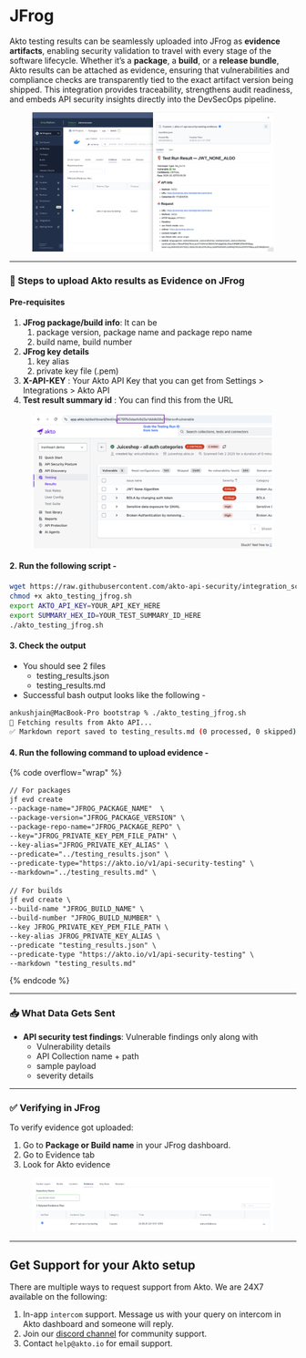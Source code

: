 # JFrog

Akto testing results can be seamlessly uploaded into JFrog as **evidence artifacts**, enabling security validation to travel with every stage of the software lifecycle. Whether it’s a **package**, a **build**, or a **release bundle**, Akto results can be attached as evidence, ensuring that vulnerabilities and compliance checks are transparently tied to the exact artifact version being shipped. This integration provides traceability, strengthens audit readiness, and embeds API security insights directly into the DevSecOps pipeline.

<figure><img src="../.gitbook/assets/image (135).png" alt=""><figcaption></figcaption></figure>

***

### 🔧 Steps to upload Akto results as Evidence on JFrog

#### Pre-requisites

1. **JFrog package/build info**: It can be
   1. package version, package name and package repo name
   2. build name, build number
2. **JFrog key details**&#x20;
   1. key alias
   2. private key file (.pem)
3. **X-API-KEY** : Your Akto API Key that you can get from Settings > Integrations > Akto API
4. **Test result summary id** : You can find this from the URL

<figure><img src="../.gitbook/assets/image (136).png" alt=""><figcaption></figcaption></figure>

#### 2. Run the following script -&#x20;

```bash
wget https://raw.githubusercontent.com/akto-api-security/integration_scripts/refs/heads/master/jfrog/akto_testing_jfrog.sh
chmod +x akto_testing_jfrog.sh
export AKTO_API_KEY=YOUR_API_KEY_HERE
export SUMMARY_HEX_ID=YOUR_TEST_SUMMARY_ID_HERE
./akto_testing_jfrog.sh
```

#### 3. Check the output

* You should see 2 files&#x20;
  * testing\_results.json
  * testing\_results.md
* Successful bash output looks like the following -&#x20;

```bash
ankushjain@MacBook-Pro bootstrap % ./akto_testing_jfrog.sh 
📡 Fetching results from Akto API...
✅ Markdown report saved to testing_results.md (0 processed, 0 skipped)
```

#### 4. Run the following command to upload evidence -&#x20;

{% code overflow="wrap" %}
```basic
// For packages
jf evd create 
--package-name="JFROG_PACKAGE_NAME"  \
--package-version="JFROG_PACKAGE_VERSION" \
--package-repo-name="JFROG_PACKAGE_REPO" \
--key="JFROG_PRIVATE_KEY_PEM_FILE_PATH" \
--key-alias="JFROG_PRIVATE_KEY_ALIAS" \
--predicate="../testing_results.json" \
--predicate-type="https://akto.io/v1/api-security-testing" \
--markdown="../testing_results.md" \

// For builds
jf evd create \                                                                                                           
--build-name "JFROG_BUILD_NAME" \
--build-number "JFROG_BUILD_NUMBER" \
--key JFROG_PRIVATE_KEY_PEM_FILE_PATH \
--key-alias JFROG_PRIVATE_KEY_ALIAS \
--predicate "testing_results.json" \
--predicate-type "https://akto.io/v1/api-security-testing" \
--markdown "testing_results.md"

```
{% endcode %}

***

### 📥 What Data Gets Sent

* **API security test findings**: Vulnerable findings only along with&#x20;
  * Vulnerability details
  * API Collection name + path
  * sample payload
  * severity details

***

### ✅ Verifying in JFrog

To verify evidence got uploaded:

1. Go to **Package or Build name** in your JFrog dashboard.
2. Go to Evidence tab
3. Look for Akto evidence&#x20;

<figure><img src="../.gitbook/assets/image (137).png" alt=""><figcaption></figcaption></figure>

***

## Get Support for your Akto setup

There are multiple ways to request support from Akto. We are 24X7 available on the following:

1. In-app `intercom` support. Message us with your query on intercom in Akto dashboard and someone will reply.
2. Join our [discord channel](https://www.akto.io/community) for community support.
3. Contact `help@akto.io` for email support.
